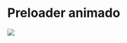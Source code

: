 # Preloader animado

![](https://user-images.githubusercontent.com/37448340/88490911-412fdb00-cf75-11ea-806c-c41df0d1727e.gif)